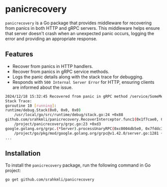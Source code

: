 # panicrecovery

`panicrecovery` is a Go package that provides middleware for recovering from panics in both HTTP and gRPC servers. This middleware helps ensure that  server doesn't crash when an unexpected panic occurs, logging the error and providing an appropriate response.

## Features

- Recover from panics in HTTP handlers.
- Recover from panics in gRPC service methods.
- Logs the panic details along with the stack trace for debugging.
- Responds with `500 Internal Server Error` for HTTP, ensuring clients are informed about the issue.
```bash
2024/12/18 15:32:45 Recovered from panic in gRPC method /service/SomeMethod: something went wrong!
Stack Trace: 
goroutine 10 [running]:
runtime/debug.Stack(0x0, 0x0, 0x0)
	/usr/local/go/src/runtime/debug/stack.go:24 +0x88
github.com/srahkmli/panicrecovery.RecoverInterceptor.func1(0x1f7cae0, 0x0, 0x1f7cae0, 0x0, 0x7fddc35d19b0)
	/project/panicrecovery/grpc.go:23 +0xd3
google.golang.org/grpc.(*Server).processUnaryRPC(0xc0004db5e0, 0x7fddc35d1928, 0x1f9b960, 0xc0004d7030, 0xc00023bc00, 0x1f7cb80, 0x0, 0x0, 0x0)
	/project/go/pkg/mod/google.golang.org/grpc@v1.42.0/server.go:1281 +0x45b
...

```
  
## Installation

To install the `panicrecovery` package, run the following command in  Go project:

```bash
go get github.com/srahkmli/panicrecovery
